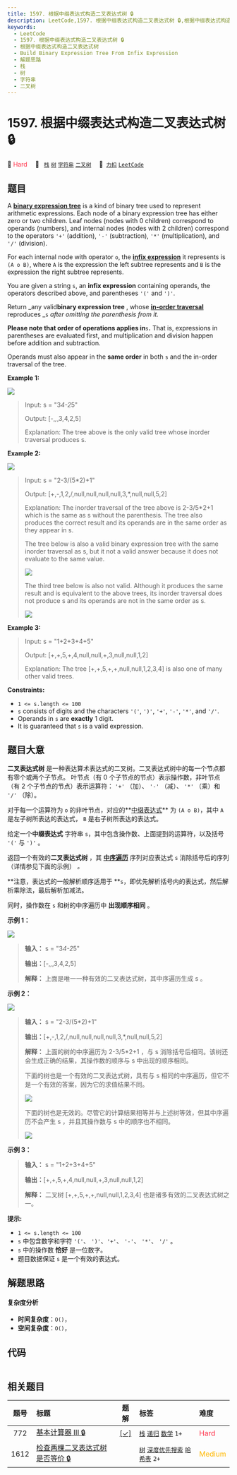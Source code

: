 ```yaml
---
title: 1597. 根据中缀表达式构造二叉表达式树 🔒
description: LeetCode,1597. 根据中缀表达式构造二叉表达式树 🔒,根据中缀表达式构造二叉表达式树,Build Binary Expression Tree From Infix Expression,解题思路,栈,树,字符串,二叉树
keywords:
  - LeetCode
  - 1597. 根据中缀表达式构造二叉表达式树 🔒
  - 根据中缀表达式构造二叉表达式树
  - Build Binary Expression Tree From Infix Expression
  - 解题思路
  - 栈
  - 树
  - 字符串
  - 二叉树
---
```


# 1597. 根据中缀表达式构造二叉表达式树 🔒

🔴 <font color=#ff334b>Hard</font>&emsp; 🔖&ensp; [`栈`](/tag/stack.md) [`树`](/tag/tree.md) [`字符串`](/tag/string.md) [`二叉树`](/tag/binary-tree.md)&emsp; 🔗&ensp;[`力扣`](https://leetcode.cn/problems/build-binary-expression-tree-from-infix-expression) [`LeetCode`](https://leetcode.com/problems/build-binary-expression-tree-from-infix-expression)

## 题目

A **[binary expression
tree](https://en.wikipedia.org/wiki/Binary_expression_tree)** is a kind of
binary tree used to represent arithmetic expressions. Each node of a binary
expression tree has either zero or two children. Leaf nodes (nodes with 0
children) correspond to operands (numbers), and internal nodes (nodes with 2
children) correspond to the operators `'+'` (addition), `'-'` (subtraction),
`'*'` (multiplication), and `'/'` (division).

For each internal node with operator `o`, the [**infix
expression**](https://en.wikipedia.org/wiki/Infix_notation) it represents is
`(A o B)`, where `A` is the expression the left subtree represents and `B` is
the expression the right subtree represents.

You are given a string `s`, an **infix expression** containing operands, the
operators described above, and parentheses `'('` and `')'`.

Return _any valid**binary expression tree** , whose **[in-order
traversal](https://en.wikipedia.org/wiki/Tree_traversal#In-order_\(LNR\))**
reproduces _`s` _after omitting the parenthesis from it._

**Please note that order of operations applies in**`s`**.** That is,
expressions in parentheses are evaluated first, and multiplication and
division happen before addition and subtraction.

Operands must also appear in the **same order** in both `s` and the in-order
traversal of the tree.



**Example 1:**

![](https://fastly.jsdelivr.net/gh/doocs/leetcode@main/solution/1500-1599/1597.Build%20Binary%20Expression%20Tree%20From%20Infix%20Expression/images/ex1-4.png)

> Input: s = "3*4-2*5"
> 
> Output: [-,*,*,3,4,2,5]
> 
> Explanation: The tree above is the only valid tree whose inorder traversal produces s.

**Example 2:**

![](https://fastly.jsdelivr.net/gh/doocs/leetcode@main/solution/1500-1599/1597.Build%20Binary%20Expression%20Tree%20From%20Infix%20Expression/images/ex1-2.png)

> Input: s = "2-3/(5*2)+1"
> 
> Output: [+,-,1,2,/,null,null,null,null,3,*,null,null,5,2]
> 
> Explanation: The inorder traversal of the tree above is 2-3/5*2+1 which is the same as s without the parenthesis. The tree also produces the correct result and its operands are in the same order as they appear in s.
> 
> The tree below is also a valid binary expression tree with the same inorder traversal as s, but it not a valid answer because it does not evaluate to the same value.
> 
> ![](https://fastly.jsdelivr.net/gh/doocs/leetcode@main/solution/1500-1599/1597.Build%20Binary%20Expression%20Tree%20From%20Infix%20Expression/images/ex1-1.png)
> 
> The third tree below is also not valid. Although it produces the same result and is equivalent to the above trees, its inorder traversal does not produce s and its operands are not in the same order as s.
> 
> ![](https://fastly.jsdelivr.net/gh/doocs/leetcode@main/solution/1500-1599/1597.Build%20Binary%20Expression%20Tree%20From%20Infix%20Expression/images/ex1-3.png)

**Example 3:**

> Input: s = "1+2+3+4+5"
> 
> Output: [+,+,5,+,4,null,null,+,3,null,null,1,2]
> 
> Explanation: The tree [+,+,5,+,+,null,null,1,2,3,4] is also one of many other valid trees.

**Constraints:**

  * `1 <= s.length <= 100`
  * `s` consists of digits and the characters `'('`, `')'`, `'+'`, `'-'`, `'*'`, and `'/'`.
  * Operands in `s` are **exactly** 1 digit.
  * It is guaranteed that `s` is a valid expression.


## 题目大意

**二叉表达式树** 是一种表达算术表达式的二叉树。二叉表达式树中的每一个节点都有零个或两个子节点。 叶节点（有 0
个子节点的节点）表示操作数，非叶节点（有 2 个子节点的节点）表示运算符： `'+'` （加）、 `'-'` （减）、 `'*'` （乘）和 `'/'`
（除）。

对于每一个运算符为 `o`
的非叶节点，对应的**[中缀表达式](http://baike.baidu.com/item/中缀表达式/2725244?fr=aladdin)** 为
`(A o B)`，其中 `A` 是左子树所表达的表达式， `B` 是右子树所表达的表达式。

给定一个**中缀表达式** 字符串 `s`，其中包含操作数、上面提到的运算符，以及括号 `'('` 与 `')'` 。

返回一个有效的**二叉表达式树** ，其
[**中序遍历**](http://baike.baidu.com/item/中序遍历/757281?fr=aladdin) 序列对应表达式 `s`
消除括号后的序列（详情参见下面的示例） _。_

**注意，表达式的一般解析顺序适用于  **`s`，即优先解析括号内的表达式，然后解析乘除法，最后解析加减法。

同时，操作数在 `s` 和树的中序遍历中 **出现顺序相同** 。



**示例 1：**

![](https://fastly.jsdelivr.net/gh/doocs/leetcode@main/solution/1500-1599/1597.Build%20Binary%20Expression%20Tree%20From%20Infix%20Expression/images/ex1-4.png)

> 
> 
> 
> 
> 
> **输入：** s = "3*4-2*5"
> 
> **输出：**[-,*,*,3,4,2,5]
> 
> **解释：** 上面是唯一一种有效的二叉表达式树，其中序遍历生成 s 。
> 
> 

**示例 2：**

![](https://fastly.jsdelivr.net/gh/doocs/leetcode@main/solution/1500-1599/1597.Build%20Binary%20Expression%20Tree%20From%20Infix%20Expression/images/ex1-2.png)

> 
> 
> 
> 
> 
> **输入：** s = "2-3/(5*2)+1"
> 
> **输出：**[+,-,1,2,/,null,null,null,null,3,*,null,null,5,2]
> 
> **解释：** 上面的树的中序遍历为 2-3/5*2+1 ，与 s 消除括号后相同。该树还会生成正确的结果，其操作数的顺序与 s 中出现的顺序相同。
> 
> 下面的树也是一个有效的二叉表达式树，具有与 s 相同的中序遍历，但它不是一个有效的答案，因为它的求值结果不同。
> 
> ![](https://fastly.jsdelivr.net/gh/doocs/leetcode@main/solution/1500-1599/1597.Build%20Binary%20Expression%20Tree%20From%20Infix%20Expression/images/ex1-1.png)
> 
> 下面的树也是无效的。尽管它的计算结果相等并与上述树等效，但其中序遍历不会产生 s ，并且其操作数与 s 中的顺序也不相同。
> 
> ![](https://fastly.jsdelivr.net/gh/doocs/leetcode@main/solution/1500-1599/1597.Build%20Binary%20Expression%20Tree%20From%20Infix%20Expression/images/ex1-3.png)
> 
> 

**示例 3：**

> 
> 
> 
> 
> 
> **输入：** s = "1+2+3+4+5"
> 
> **输出：**[+,+,5,+,4,null,null,+,3,null,null,1,2]
> 
> **解释：** 二叉树 [+,+,5,+,+,null,null,1,2,3,4] 也是诸多有效的二叉表达式树之一。



**提示:**

  * `1 <= s.length <= 100`
  * `s` 中包含数字和字符 `'('`、 `')'`、`'+'`、 `'-'`、 `'*'`、 `'/'` 。
  * `s` 中的操作数 **恰好** 是一位数字。
  * 题目数据保证 `s` 是一个有效的表达式。


## 解题思路

#### 复杂度分析

- **时间复杂度**：`O()`，
- **空间复杂度**：`O()`，

## 代码

```javascript

```

## 相关题目

<!-- prettier-ignore -->
| 题号 | 标题 | 题解 | 标签 | 难度 |
| :------: | :------ | :------: | :------ | :------ |
| 772 | [基本计算器 III 🔒](https://leetcode.com/problems/basic-calculator-iii) | [[✓]](/problem/0772.md) |  [`栈`](/tag/stack.md) [`递归`](/tag/recursion.md) [`数学`](/tag/math.md) `1+` | <font color=#ff334b>Hard</font> |
| 1612 | [检查两棵二叉表达式树是否等价 🔒](https://leetcode.com/problems/check-if-two-expression-trees-are-equivalent) |  |  [`树`](/tag/tree.md) [`深度优先搜索`](/tag/depth-first-search.md) [`哈希表`](/tag/hash-table.md) `2+` | <font color=#ffb800>Medium</font> |